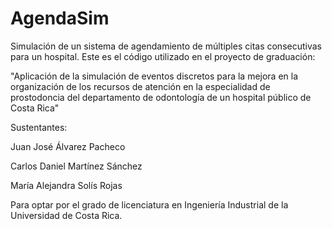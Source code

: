 # AgendaSim
 Simulación de un sistema de agendamiento de múltiples citas consecutivas para un hospital. Este es el código utilizado en el proyecto de graduación:

"Aplicación de la simulación de eventos discretos para la mejora en la 
organización de los recursos de atención en la especialidad de prostodoncia 
del departamento de odontología de un hospital público de Costa Rica"

Sustentantes:

Juan José Álvarez Pacheco

Carlos Daniel Martínez Sánchez

María Alejandra Solís Rojas

Para optar por el grado de licenciatura en Ingeniería Industrial de la Universidad de Costa Rica.
